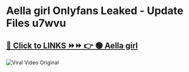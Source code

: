 
 # Aella girl Onlyfans Leaked - Update Files u7wvu

## <h2><a href="https://clipsfans.com/Aella_girl&ref=git">🔗 Click to LINKS ⏩⏩ 👉 🟢 Aella girl </a></h2>

<a href="https://clipsfans.com/Aella_girl&ref=git" rel="nofollow" data-target="animated-image.originalLink"><img src="https://i.ibb.co.com/xMMVF88/686577567.gif" alt="Viral Video Original" style="max-width: 100%; display: inline-block;" data-target="animated-image.originalImage"></a>

